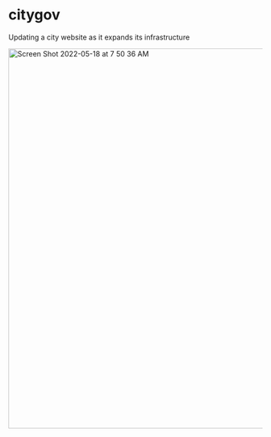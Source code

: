 # citygov
Updating a city website as it expands its infrastructure


<img width="754" alt="Screen Shot 2022-05-18 at 7 50 36 AM" src="https://user-images.githubusercontent.com/46335947/169454484-85ccc08a-ad45-4099-9b06-28c92a040f79.png">
